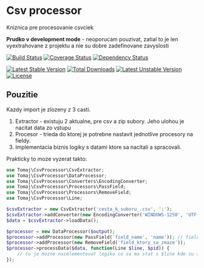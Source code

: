 Csv processor
=============

Kniznica pre procesovanie csvciek

**Prudko v development mode** - neoporucam pouzivat, zatial to je len vyextrahovane z projektu a nie su dobre zadefinovane zavyslosti

[![Build Status](https://secure.travis-ci.org/tomaj/csv-processor.png)](http://travis-ci.org/tomaj/csv-processor)
[![Coverage Status](https://coveralls.io/repos/tomaj/csv-processor/badge.png?branch=master)](https://coveralls.io/r/tomaj/csv-processor?branch=master)
[![Dependency Status](https://www.versioneye.com/user/projects/5555b08f774ff250e2000115/badge.svg?style=flat)](https://www.versioneye.com/user/projects/5555b08f774ff250e2000115)

[![Latest Stable Version](https://poser.pugx.org/tomaj/csv-processor/v/stable)](https://packagist.org/packages/tomaj/csv-processor) [![Total Downloads](https://poser.pugx.org/tomaj/csv-processor/downloads)](https://packagist.org/packages/tomaj/csv-processor) [![Latest Unstable Version](https://poser.pugx.org/tomaj/csv-processor/v/unstable)](https://packagist.org/packages/tomaj/csv-processor) [![License](https://poser.pugx.org/tomaj/csv-processor/license)](https://packagist.org/packages/tomaj/csv-processor)

Pouzitie
--------

Kazdy import je zlozeny z 3 casti.

1. Extractor - existuju 2 aktualne, pre csv a zip subory. Jeho ulohou je nacitat data zo vstupu
2. Procesor - trieda do ktorej je potrebne nastavit jednotlive procesory na fieldy.
3. Implementacia biznis logiky s datami ktore sa nacitali a spracovali.

Prakticky to moze vyzerat takto:

```php
use Tomaj\CsvProcessor\CsvExtractor;
use Tomaj\CsvProcessor\DataProcessor;
use Tomaj\CsvProcessor\Converters\EncodingConverter;
use Tomaj\CsvProcessor\Processors\PassField;
use Tomaj\CsvProcessor\Processors\RemoveField;
use Tomaj\CsvProcessor\Line;

$csvExtractor = new CsvExtractor('cesta_k_suboru_.csv', ';');
$csvExtractor->addConverter(new EncodingConverter('WINDOWS-1250', 'UTF-8')); // mozme nastavit konverziu ak treba
$data = $csvExtractor->loadData();

$processor = new DataProcessor($output);
$processor->addProcessor(new PassField('field_name', 'name')); // field 'file_name' z csvcka sa do vystupu dostane ako field 'name'
$processor->addProcessor(new RemoveField('field_ktory_sa_zmaze'));
$processor->processData($data, function(Line $line, $pid)) {
	// tu je mozne naimlementovat logiku co sa ma stat s $line kde su spracovane data
});
```
